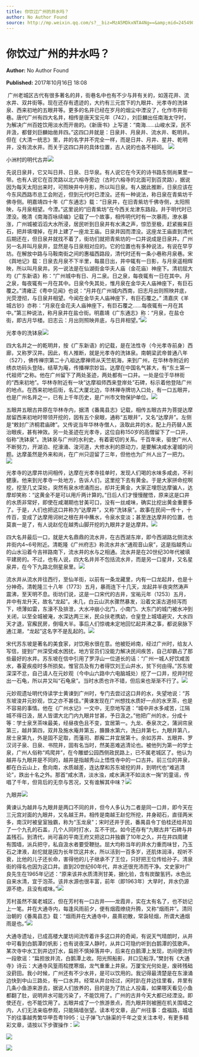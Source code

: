 ```yaml
---
title: 你饮过广州的井水吗？
author: No Author Found
source: http://mp.weixin.qq.com/s?__biz=MzA5MDkxNTA4Ng==&amp;mid=2454906548&amp;idx=1&amp;sn=00ff858006caccaa815c40b97a712836&amp;chksm=87a22ed5b0d5a7c3fcbe18c29baed2f148b68dd6c8ffcb8fb7b7b2c35f8305585fc7ac8a9245#rd
---
```


# 你饮过广州的井水吗？

**Author:** No Author Found

**Published:** 2017年10月16日 18:08

 广州老城区古代有很多著名的井，街巷名中也有不少与井有关的，如莲花井、流水井、双井街等。现在还存有遗迹的，大约有三元宫下的九眼井、光孝寺的洗钵泉、西来初地的五眼井等。更多的名井已经在岁月的烟尘中湮没了，化作市井街巷。唐代广州有四大名井，相传是唐天宝元年（742），刘巨麟出任南海太守时，为解决广州百姓饮用淡水而开凿的。《新唐书》上写道：“南海……山峻水深，民不井汲，都督刘巨麟始凿井四。”这四口井就是：日泉井、月泉井、流水井、乾明井。但在《大清一统志》里，井的名字并不完全一样，而是日井、月井、星井、乾明井，没有流水井。而关于这四口井的具体位置，古人说的也各不相同。 ![](https://mmbiz.qpic.cn/mmbiz_jpg/PJWG74pLsMY6VjSs8icl92DouG8adAGS0ibIkmicA6dYrXchQel1ic3LTtD572I9r9sbW2tOnBvpibgicAXRcdc4p5aA/0?wx_fmt=jpeg)

小洲村的明代古井![](http://mmbiz.qpic.cn/mmbiz_jpg/PJWG74pLsMYiaVMpfX3zC0chwlAGOyclvfSiaYKdwhtiaUg3Sv6t4iaibAfIpC5bRJicfsHqZRy1s4UBziboRR788RGXQ/0?wx_fmt=jpeg)

先说日泉井，它又叫日井、日泉、日华泉。有人说它在今天的诗书路东侧尚果里一带。也有人说它在百灵路以北六榕寺旁边（古时六榕寺的北面可到百灵路），据说因为每天太阳出来时，可照映井中月影，所以叫日泉。有人据此推断，日泉应该在今东风西路市总工会附近，但到元代时已湮没。还有一种说法，称日泉在青紫坊千佛寺侧。明嘉靖四十年《广东通志》载：“日泉井，在旧青紫坊千佛寺侧，太阳照映，与月泉相望。今湮。”这里说的“旧青紫坊”在今西关龙津东路段。井于明代时已湮没。晚清《南海百咏续编》记载了一个故事，相传明代时有一次暴雨，潦水暴涨，广州城被滔滔大水所浸，居民听到日泉井有水沸之声，惊恐至极，赶紧搬来巨石，把井填埋掉，在井上建了一座龙王庙。日泉井因而湮没。这座龙王庙直到清代后期还在，但日泉井就找不着了，街坊们就把青紫坊的一口井说成是日泉井。广州另一名井叫月泉井，显然是与日泉相对应的。它的位置也有多种说法，有说在早亨坊。在解放中路与马鞍南街之间的惠福西路段，清代时还有一条小巷称月泉巷。宋《舆地记》载：日泉去月泉不下半里，每晨日出，井中辄有一日影，与月泉遥相辉映，所以叫月泉井。另一说法是在仙湖街金华夫人庙（金花庙）神座下。清初屈大均《广东新语》称：“广州城中有日、月二泉。日之泉，每夜辄有一日在其中。月之泉，每夜辄有一月在其中。日泉今失其处，惟月泉在金华夫人庙神座下，有巨石覆之。”清雍正《粤中见闻》也说：“月井在广州城内西南，旧志月出则照映井底，光荧澄彻，与日泉井相望。今闻在金华夫人庙神座下，有巨石覆之。” 清嘉庆《羊城古钞》亦称：“月泉在金花夫人庙神座下，有巨石覆之……每夜辄有一月在其中。”第三种说法，称月泉井在盐仓街。明嘉靖《广东通志》称：“月泉，在盐仓街，即古月华楼。旧志云：月出则照映井底，与日井相望。”![](http://mmbiz.qpic.cn/mmbiz_png/PJWG74pLsMYiaVMpfX3zC0chwlAGOyclvBZT4rOLS814A5qWXfqXD8lGlq57FXdvT0QKvXib3bROywyQsZlXsz9w/0?wx_fmt=png)

光孝寺的洗钵泉![](http://mmbiz.qpic.cn/mmbiz_jpg/PJWG74pLsMYiaVMpfX3zC0chwlAGOyclv7GgTjMFRicMmsBAHp6icllAIdYXcTNnWA4FEJVhnsMW4D0ZnsdGvc6Kw/0?wx_fmt=jpeg)

四大名井之一的乾明井，按《广东新语》的记载，是在法性寺（今光孝寺前身）西廊，又称罗汉井。因此，有人推断，就是光孝寺的洗钵泉。南朝梁武帝普通八年（527），佛传禅宗第二十八祖达摩禅师从天竺航海，来到广州，在华林寺附近的绣衣坊码头登陆，结草为庵，传播禅宗妙旨。达摩在中国名气甚大，有“东土第一代祖师”之称。他在广州留下了两处圣迹，两处都有一口井。一处是位于华林街的“西来初地”。华林寺附近有一块“达摩祖师西来登岸处”石碑，标示着他登陆广州的地点。在西来初地后街，名汇大厦北边，华林禅寺牌坊入口处，有一口五眼井，也是广州名井之一，已有上千年历史，是广州市文物保护单位。![](http://mmbiz.qpic.cn/mmbiz_png/PJWG74pLsMYiaVMpfX3zC0chwlAGOyclvBZT4rOLS814A5qWXfqXD8lGlq57FXdvT0QKvXib3bROywyQsZlXsz9w/0?wx_fmt=png)

五眼井五眼古井原在华林寺内，据清《番禺县志》记载，相传五眼古井为菩提达摩居留西来初地时带领开挖的，因有五个泉眼，通称“五眼井”，又名“达摩井”。左侧是“敕封广济桐君庙碑”。又传说当年华林寺僧人，汲取此井的水，配上丹药替人医治眼疾，甚有神效。另一处圣迹在光孝寺，这位自称150岁的高僧留下了一口井，俗称“洗钵泉”。洗钵泉与广州的水利史，有着密切的关系。千百年来，驱使广州人不断努力，开湖泊、挖濠涌、浚河道，大修水利的原动力，是要解决咸水灌城的问题。达摩虽然是外来和尚，在广州只逗留了三年，但他也为广州人出了一把力。![](http://mmbiz.qpic.cn/mmbiz_jpg/PJWG74pLsMYiaVMpfX3zC0chwlAGOyclvK6E7xxRvtbib6ia56sLibXNNbBQEuDpw5yia5CyutfJQ535L0UDdGMIp9g/0?wx_fmt=jpeg)

光孝寺的达摩井坊间相传，达摩在光孝寺挂单时，发现人们喝的水味多咸卤，不利健康。他来到光孝寺一处地方，告诉人们，这里挖下去有黄金。于是大家拼命挖啊挖，挖至几丈深处，突然有泉水喷涌而出，却并无黄金，大家正埋怨达摩骗人，达摩却笑称：“这黄金不是可以用斤两计算的。”日后人们才慢慢醒悟，原来这是口井的水质非常好，即使在咸潮期也甘美可口，没有一丝咸味，确实比挖出黄金重要多了。于是，人们也把这口井称为“达摩井”，又称“洗钵泉”。故事在民间一传十，十传百，变成了达摩用诃树之根在井中蘸水，令泉水变淡；甚至连达摩井的位置，也莫衷一是了，有人说赵佗在越秀山脚开挖的九眼井才是达摩井。![](http://mmbiz.qpic.cn/mmbiz_jpg/PJWG74pLsMYiaVMpfX3zC0chwlAGOyclvUw0mAncxb582ZmQCmYjicLDnuO8VLeo7wMExribZmzPrnU9UruFUI2EA/0?wx_fmt=jpeg)

四大名井最后一口，就是大名鼎鼎的流水井，在古西湖东岸，即今西湖路北侧流水井街内4~6号附近。清乾隆《广州府志》称流水井水“通观音山泉”，这是指越秀山的山水沿着今吉祥路南下，流水井的水与之相通。流水井是在20世纪30年代被填平建房的。不过，也有人说，四大名井并不包括流水井，而是另一口星井，又名星泉井，在今下九路北侧星泉里。![](http://mmbiz.qpic.cn/mmbiz_png/PJWG74pLsMYiaVMpfX3zC0chwlAGOyclvMCWrM97K5Zq9doEPstPibFVdz9dEpOxXlRwlbFXtia1TS6SISIibicnoicQ/0?wx_fmt=png)

流水井从流水井往西行，至仙羊街，以前有一条龙藏里，内有一口龙起井，也是十分神奇。清乾隆三十八年（1773）五月，暴雨连下十几天，龙起井半夜突然涛声震沸，至天明不息。街坊们说，这是一口宋代的古井，宝祐元年（1253）五月，井中有龙升天，故名“龙起”。未几，白云山洪水骤然暴发，沿着文溪古道倾泻而下，喷薄如雷，东濠不及排泄，大水冲崩小北门，小南门、大东门的城门被水冲到关闭，以至全城被淹，水深达两三米，民众扶老携幼，仓皇登上城墙避灾，大水四天才退，官廨民房，倒塌大半。事后人们惊魂未定地回忆起井沸之事，都说泉脉下通江潮，“龙起”这名字不是乱起的。![](http://mmbiz.qpic.cn/mmbiz_jpg/PJWG74pLsMYiaVMpfX3zC0chwlAGOyclvwUyuMd8D33g33Nat0HahWyPiagyugEFxAIbYd3ZkEIteBVMTicX6mmLg/0?wx_fmt=jpeg)

宋代苏东坡是著名的美食家，对饮用水很在意。他被贬岭南，经过广州时，给友人写信，提到广州深受咸水困扰，地方官员们没能力解决民间疾苦，自己却霸占了那些最好的水井。苏东坡在信中引用了罗浮山一位道长的话：“广州一城人好饮咸苦水，春夏疾疫时多所损矣。惟官员及有力者得饮刘王山井水，贫下何由得。”苏东坡深深不忿，自己请人在元妙观（今中山六路中六电脑城处）挖了一口井，挖井时挖出一石龟，所以井又叫“石龟泉”。当时水质也许不错，但后来也渐渐不行了。![](http://mmbiz.qpic.cn/mmbiz_png/PJWG74pLsMYiaVMpfX3zC0chwlAGOyclvMCWrM97K5Zq9doEPstPibFVdz9dEpOxXlRwlbFXtia1TS6SISIibicnoicQ/0?wx_fmt=png)

元妙观遗址明代侍读学士黄谏到广州时，专门去尝过这口井的水，失望地说：“苏东坡浚井元妙观，饮之亦不甚佳。”黄谏发现在广州想找水质好一点的水烹茶，也是不容易的事情。他在《广州水记》一文中，无奈地写道：“城中井水多咸苦，江隔城不得日汲，居人皆谓大北门内九眼井甘甚，予日汲之。”他把广州的水，分成十等：学士泉烹茶味最美，经昼夜色且不变，宜居第一。九龙、泰泉次之，蒲涧帘泉第三，越井第四，双井及施水庵井第五，韸韸水第六，洗臼井第七，九眼井第八，居士泉第九，外是固不足取，而藩司、郡廨二井宜居第十。余如苏井、五眼井、罗汉诃子泉、日泉、书院井，固有名当时，然美恶难逃清论也。被他列为第一的学士泉，广州人俗称“鸡爬井”，在今雕塑公园西侧政民路上，已不属老城区了。他认为越井与九眼井是不同的，越井是指越秀山上悟性寺中的一口古井。前三位的井泉，都在白云山上，愈向南，水质越差，连达摩和苏东坡挖的井，到明代也“难逃清论”，跌出十名之外。那首“咸水清，淡水浊，咸水满洋不如淡水一掬”的童谣，传唱了千年，但背后的无奈与苦况，又有谁解其中味？![](http://mmbiz.qpic.cn/mmbiz_jpg/PJWG74pLsMYiaVMpfX3zC0chwlAGOyclv4wmVcOzKZJrVOksoPwdEJcpbplTaB1GhMFhVOzolku4ot25KmxPyRA/0?wx_fmt=jpeg)

九眼井![](http://mmbiz.qpic.cn/mmbiz_jpg/PJWG74pLsMYiaVMpfX3zC0chwlAGOyclvgnBUhuK9XpXvAkZy45StCE3AQs0hKaf34t39hXdxwhVtDgJFqA43SA/0?wx_fmt=jpeg)

黄谏认为越井与九眼井是两口不同的井，但今人多认为二者是同一口井，即今天在三元宫对面的九眼井，又名越王井。相传是南越王赵佗所挖，井身砌石，直径两米多，南汉时被皇室独霸，称为“玉龙泉”；宋时还井于民，番禺县令丁伯桂还给井加了一个九孔的石盖，几个人同时打水，互不干扰。如今还存有“九眼古井”石碑与井盖残石。到清代，尚可喜的平南王府又把这口井独霸了10年之久，并在井四周建有围墙，派兵把守，私自汲水者要受鞭挞。屈大均称当年的井水力重而味甘，乃玉石之津液，赵佗就是因为长年饮这井水，所以活到一百多岁，还肌体润泽，视听不衰，比他的儿子还长命，害得他的儿子继承不了王位，只好把王位传给孙子。清泉街的得名也因为这口井。直到20世纪60年代，井水还很充沛而干净。文史家叶广良先生在1965年记述：“原来该井水质清洌甘美，据化验，含有炭酸氢钙，水色比自来水清，宜于泡茶。该井水源也很丰富，前年（即1963年）大旱时，井水仍源源不绝，且没有咸味。”![](http://mmbiz.qpic.cn/mmbiz_png/PJWG74pLsMYiaVMpfX3zC0chwlAGOyclvBZT4rOLS814A5qWXfqXD8lGlq57FXdvT0QKvXib3bROywyQsZlXsz9w/0?wx_fmt=png)

芳村虽然不属老城区，但在芳村有一口古井——龙霞井，实在太有名了，也不妨记上一笔。井在大通寺内，每逢风雨前夕，便有烟霞缭绕升腾，又称“烟雨井”。清同治朝的《番禺县志》载：“烟雨井在大通寺中，晨熹初散，常袅轻烟，所谓大通烟雨是也。”![](http://mmbiz.qpic.cn/mmbiz_png/PJWG74pLsMYiaVMpfX3zC0chwlAGOyclvMCWrM97K5Zq9doEPstPibFVdz9dEpOxXlRwlbFXtia1TS6SISIibicnoicQ/0?wx_fmt=png)

大通寺遗址，已成高楼大厦坊间流传着许多这口井的奇闻，有说天气晴朗时，从井中可看到白鹅潭的帆影；也有说夜深人静时，从井口可隐约听到白鹅潭的弦歌声。某次寺中水工到井边打水，扁担不慎掉落井中，后来在白鹅潭上发现，坊间便流传一段歌谣：“扁担放井流，白鹅潭上收。阳光照船影，井口见船浮。”樊封有《大通寺》诗云：大通寺风篁雨桧搅寒烟，龙气重重上井泉。万厦宝光何处是，废砖残础没葑田。我小时候，广州还有不少水井，是可以饮用的。我记得最清楚是在东濠涌边快到中山三路处，有一口水井。经常从井台经过，闲时趴在井边往里看，井里有几条小鱼游来游去，据说人们放养的，目的是为了防止人投毒，如果哪天看见小鱼都翻了肚，说明井水可能污染了，不能饮用了。广州的古井今天大都已经湮没。即使还在，也不能饮用了。五眼井成了一个旅游景点，而九眼井则被圈在机关围墙之内，人们无法亲临参观，只能隔墙张望。读本号文章，品广州往事：盘福路，城墙下的往事越秀繁华甲吾粤1995：让子弹飞六脉渠的千年之变关注本号，有更多精彩文章，请按以下步骤操作：![](http://mmbiz.qpic.cn/mmbiz_jpg/PJWG74pLsMYiaVMpfX3zC0chwlAGOyclvicicKqpiaWaZNFU8PHkAElIcl2yCNPmibP9sbhMLJlbrD39Txb64Bp1ibHA/0?wx_fmt=jpeg)

![](https://mmbiz.qpic.cn/mmbiz_gif/PJWG74pLsMYf2b50xFTbTsibmjv5gNVOxZegUj8mrKtpuzCpBAYnQw9duHfIcNnUzicicnGUSv4EWPSTRAPvV9g3w/0?wx_fmt=gif)

![](https://mmbiz.qpic.cn/mmbiz_png/PJWG74pLsMbxzxSWsbSxWa401icEeDUWiawxAxbdgTq3LmtribGicfmgEgabFONInhdrQRwY9Y4pmxRGlAoaQAaMDA/0?wx_fmt=png)



